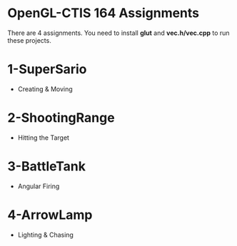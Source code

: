 # OpenGL-CTIS 164 Assignments
There are 4 assignments. You need to install **glut** and **vec.h/vec.cpp** to run these projects.

# 1-SuperSario
- Creating & Moving
# 2-ShootingRange
- Hitting the Target
# 3-BattleTank
- Angular Firing
# 4-ArrowLamp
- Lighting & Chasing
